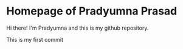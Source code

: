# Homepage of Pradyumna Prasad

Hi there! I'm Pradyumna and this is my github repository. 



This is my first commit
